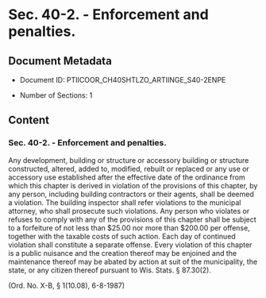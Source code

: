 # Sec. 40-2. - Enforcement and penalties.

## Document Metadata

- Document ID: PTIICOOR_CH40SHTLZO_ARTIINGE_S40-2ENPE

- Number of Sections: 1


## Content

### Sec. 40-2. - Enforcement and penalties.

Any development, building or structure or accessory building or structure constructed,
altered, added to, modified, rebuilt or replaced or any use or accessory use established
after the effective date of the ordinance from which this chapter is derived in violation
of the provisions of this chapter, by any person, including building contractors or
their agents, shall be deemed a violation. The building inspector shall refer violations
to the municipal attorney, who shall prosecute such violations. Any person who violates
or refuses to comply with any of the provisions of this chapter shall be subject to
a forfeiture of not less than $25.00 nor more than $200.00 per offense, together with
the taxable costs of such action. Each day of continued violation shall constitute
a separate offense. Every violation of this chapter is a public nuisance and the creation
thereof may be enjoined and the maintenance thereof may be abated by action at suit
of the municipality, the state, or any citizen thereof pursuant to Wis. Stats. § 87.30(2).


(Ord. No. X-B, § 1(10.08), 6-8-1987)

